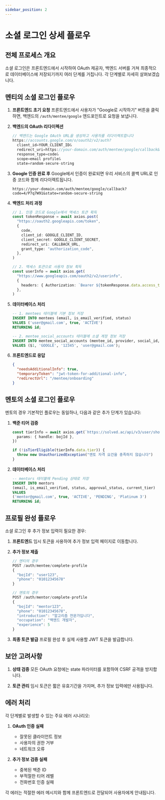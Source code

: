 ```yaml
---
sidebar_position: 2
---
```


# 소셜 로그인 상세 플로우

## 전체 프로세스 개요

소셜 로그인은 프론트엔드에서 시작하여 OAuth 제공자, 백엔드 서버를 거쳐 최종적으로 데이터베이스에 저장되기까지 여러 단계를 거칩니다. 각 단계별로 자세히 살펴보겠습니다.

## 멘티의 소셜 로그인 플로우

1. **프론트엔드 초기 요청**
   프론트엔드에서 사용자가 "Google로 시작하기" 버튼을 클릭하면, 백엔드의 `/auth/mentee/google` 엔드포인트로 요청을 보냅니다.

2. **백엔드의 OAuth 리다이렉션**

   ```typescript
   // 백엔드는 Google OAuth URL을 생성하고 사용자를 리다이렉트합니다
   https://accounts.google.com/o/oauth2/v2/auth?
     client_id=YOUR_CLIENT_ID&
     redirect_uri=https://your-domain.com/auth/mentee/google/callback&
     response_type=code&
     scope=email profile&
     state=random-secure-string
   ```

3. **Google 인증 완료 후**
   Google에서 인증이 완료되면 우리 서비스의 콜백 URL로 인증 코드와 함께 리다이렉트됩니다.

   ```
   https://your-domain.com/auth/mentee/google/callback?code=4/P7q7W91&state=random-secure-string
   ```

4. **백엔드 처리 과정**

   ```typescript
   // 1. 인증 코드로 Google에서 액세스 토큰 획득
   const tokenResponse = await axios.post(
     "https://oauth2.googleapis.com/token",
     {
       code,
       client_id: GOOGLE_CLIENT_ID,
       client_secret: GOOGLE_CLIENT_SECRET,
       redirect_uri: CALLBACK_URL,
       grant_type: "authorization_code",
     },
   )

   // 2. 액세스 토큰으로 사용자 정보 획득
   const userInfo = await axios.get(
     "https://www.googleapis.com/oauth2/v2/userinfo",
     {
       headers: { Authorization: `Bearer ${tokenResponse.data.access_token}` },
     },
   )
   ```

5. **데이터베이스 처리**

   ```sql
   -- 1. mentees 테이블에 기본 정보 저장
   INSERT INTO mentees (email, is_email_verified, status)
   VALUES ('user@gmail.com', true, 'ACTIVE')
   RETURNING id;

   -- 2. mentee_social_accounts 테이블에 소셜 계정 정보 저장
   INSERT INTO mentee_social_accounts (mentee_id, provider, social_id, email)
   VALUES ($1, 'GOOGLE', '12345', 'user@gmail.com');
   ```

6. **프론트엔드로 응답**
   ```json
   {
     "needsAdditionalInfo": true,
     "temporaryToken": "jwt-token-for-additional-info",
     "redirectUrl": "/mentee/onboarding"
   }
   ```

## 멘토의 소셜 로그인 플로우

멘토의 경우 기본적인 플로우는 동일하나, 다음과 같은 추가 단계가 있습니다:

1. **백준 티어 검증**

   ```typescript
   const tierInfo = await axios.get(`https://solved.ac/api/v3/user/show`, {
     params: { handle: bojId },
   })

   if (!isTierEligible(tierInfo.data.tier)) {
     throw new UnauthorizedException("멘토 자격 요건을 충족하지 않습니다")
   }
   ```

2. **데이터베이스 처리**
   ```sql
   -- mentors 테이블에 Pending 상태로 저장
   INSERT INTO mentors
   (email, is_email_verified, status, approval_status, current_tier)
   VALUES
   ('mentor@gmail.com', true, 'ACTIVE', 'PENDING', 'Platinum 3')
   RETURNING id;
   ```

## 프로필 완성 플로우

소셜 로그인 후 추가 정보 입력이 필요한 경우:

1. **프론트엔드**
   임시 토큰을 사용하여 추가 정보 입력 페이지로 이동합니다.

2. **추가 정보 제출**

   ```typescript
   // 멘티의 경우
   POST /auth/mentee/complete-profile
   {
     "bojId": "user123",
     "phone": "01012345678"
   }

   // 멘토의 경우
   POST /auth/mentor/complete-profile
   {
     "bojId": "mentor123",
     "phone": "01012345678",
     "introduction": "알고리즘 전문가입니다",
     "occupation": "백엔드 개발자",
     "experience": 5
   }
   ```

3. **최종 토큰 발급**
   프로필 완성 후 실제 사용할 JWT 토큰을 발급합니다.

## 보안 고려사항

1. **상태 검증**
   모든 OAuth 요청에는 state 파라미터를 포함하여 CSRF 공격을 방지합니다.

2. **토큰 관리**
   임시 토큰은 짧은 유효기간을 가지며, 추가 정보 입력에만 사용됩니다.

## 에러 처리

각 단계별로 발생할 수 있는 주요 에러 시나리오:

1. **OAuth 인증 실패**

   - 잘못된 클라이언트 정보
   - 사용자의 권한 거부
   - 네트워크 오류

2. **추가 정보 검증 실패**
   - 중복된 백준 ID
   - 부적절한 티어 레벨
   - 전화번호 인증 실패

각 에러는 적절한 에러 메시지와 함께 프론트엔드로 전달되어 사용자에게 안내됩니다.
